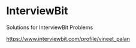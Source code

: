 # InterviewBit

Solutions for InterviewBit Problems

https://www.interviewbit.com/profile/vineet_palan
